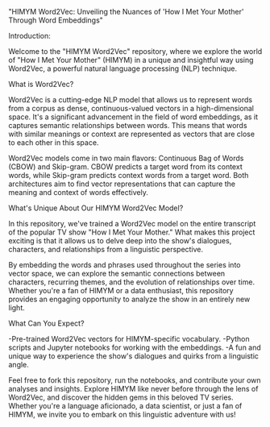  "HIMYM Word2Vec: Unveiling the Nuances of 'How I Met Your Mother' Through Word Embeddings"

 Introduction:

Welcome to the "HIMYM Word2Vec" repository, where we explore the world of "How I Met Your Mother" (HIMYM) in a unique and insightful way using Word2Vec, a powerful natural language processing (NLP) technique.

What is Word2Vec?

Word2Vec is a cutting-edge NLP model that allows us to represent words from a corpus as dense, continuous-valued vectors in a high-dimensional space. It's a significant advancement in the field of word embeddings, as it captures semantic relationships between words. This means that words with similar meanings or context are represented as vectors that are close to each other in this space.

Word2Vec models come in two main flavors: Continuous Bag of Words (CBOW) and Skip-gram. CBOW predicts a target word from its context words, while Skip-gram predicts context words from a target word. Both architectures aim to find vector representations that can capture the meaning and context of words effectively.

What's Unique About Our HIMYM Word2Vec Model?

In this repository, we've trained a Word2Vec model on the entire transcript of the popular TV show "How I Met Your Mother." What makes this project exciting is that it allows us to delve deep into the show's dialogues, characters, and relationships from a linguistic perspective.

By embedding the words and phrases used throughout the series into vector space, we can explore the semantic connections between characters, recurring themes, and the evolution of relationships over time. Whether you're a fan of HIMYM or a data enthusiast, this repository provides an engaging opportunity to analyze the show in an entirely new light.

What Can You Expect?

-Pre-trained Word2Vec vectors for HIMYM-specific vocabulary.
-Python scripts and Jupyter notebooks for working with the embeddings.
-A fun and unique way to experience the show's dialogues and quirks from a linguistic angle.


Feel free to fork this repository, run the notebooks, and contribute your own analyses and insights. Explore HIMYM like never before through the lens of Word2Vec, and discover the hidden gems in this beloved TV series. Whether you're a language aficionado, a data scientist, or just a fan of HIMYM, we invite you to embark on this linguistic adventure with us!




